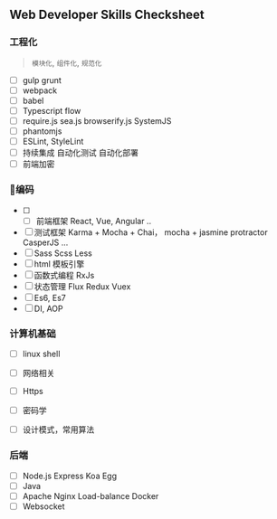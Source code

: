 ##  Web Developer Skills Checksheet

### 工程化
> `模块化`, `组件化`, `规范化`
- [ ] gulp grunt
- [ ] webpack
- [ ] babel
- [ ] Typescript flow
- [ ] require.js sea.js browserify.js SystemJS
- [ ] phantomjs
- [ ] ESLint, StyleLint
- [ ] 持续集成  自动化测试  自动化部署
- [ ] 前端加密

### 编码
- [ ] - [ ] 前端框架 React, Vue, Angular ..
- [ ] 测试框架 Karma + Mocha + Chai， mocha + jasmine protractor CasperJS ...
- [ ] Sass Scss Less
- [ ] html 模板引擎
- [ ] 函数式编程 RxJs
- [ ] 状态管理 Flux Redux Vuex
- [ ] Es6, Es7
- [ ] DI, AOP

### 计算机基础
- [ ] linux shell
- [ ] 网络相关
- [ ] Https
- [ ] 密码学
- [ ] 设计模式，常用算法


### 后端
- [ ] Node.js Express Koa Egg
- [ ] Java
- [ ] Apache Nginx Load-balance Docker
- [ ] Websocket